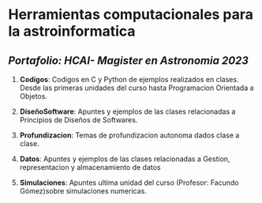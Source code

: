 # Herramientas computacionales para la astroinformatica
## *Portafolio: HCAI- Magister en Astronomia 2023*

1. **Codigos**: Codigos en C y Python de ejemplos realizados en clases. Desde las primeras unidades del curso hasta Programacion Orientada a Objetos.

2. **DiseñoSoftware**: Apuntes y ejemplos de las clases relacionadas a Principios de Diseños de Softwares.

3. **Profundizacion**: Temas de profundizacion autonoma dados clase a clase. 

4. **Datos**: Apuntes y ejemplos de las clases relacionadas a Gestion, representacion y almacenamiento de datos 

5. **Simulaciones**: Apuntes ultima unidad del curso (Profesor: Facundo Gómez)sobre simulaciones numericas.
